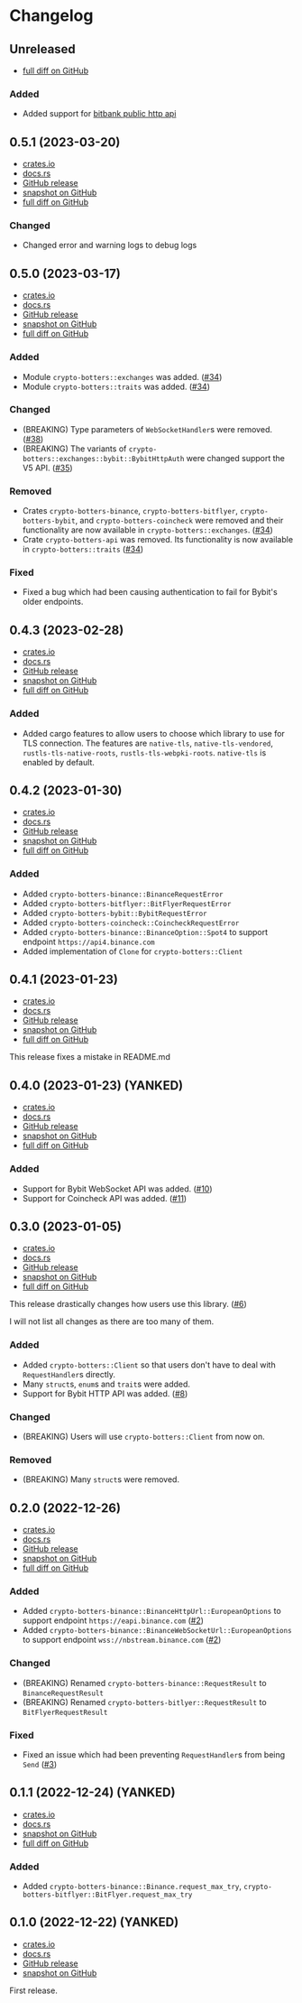 # Changelog

## Unreleased
- [full diff on GitHub](https://github.com/negi-grass/crypto-botters/compare/v0.5.1...main)

### Added
- Added support for [bitbank public http api](https://github.com/bitbankinc/bitbank-api-docs/blob/master/public-api.md)

## 0.5.1 (2023-03-20)
- [crates.io](https://crates.io/crates/crypto-botters/0.5.1)
- [docs.rs](https://docs.rs/crypto-botters/0.5.1)
- [GitHub release](https://github.com/negi-grass/crypto-botters/releases/tag/v0.5.1)
- [snapshot on GitHub](https://github.com/negi-grass/crypto-botters/tree/v0.5.1)
- [full diff on GitHub](https://github.com/negi-grass/crypto-botters/compare/v0.5.0...v0.5.1)

### Changed
- Changed error and warning logs to debug logs

## 0.5.0 (2023-03-17)
- [crates.io](https://crates.io/crates/crypto-botters/0.5.0)
- [docs.rs](https://docs.rs/crypto-botters/0.5.0)
- [GitHub release](https://github.com/negi-grass/crypto-botters/releases/tag/v0.5.0)
- [snapshot on GitHub](https://github.com/negi-grass/crypto-botters/tree/v0.5.0)
- [full diff on GitHub](https://github.com/negi-grass/crypto-botters/compare/v0.4.3...v0.5.0)

### Added
- Module `crypto-botters::exchanges` was added. ([#34](https://github.com/negi-grass/crypto-botters/pull/34))
- Module `crypto-botters::traits` was added. ([#34](https://github.com/negi-grass/crypto-botters/pull/34))

### Changed
- (BREAKING) Type parameters of `WebSocketHandler`s were removed. ([#38](https://github.com/negi-grass/crypto-botters/pull/38))
- (BREAKING) The variants of `crypto-botters::exchanges::bybit::BybitHttpAuth` were changed support the V5 API. ([#35](https://github.com/negi-grass/crypto-botters/pull/35))

### Removed
- Crates `crypto-botters-binance`, `crypto-botters-bitflyer`, `crypto-botters-bybit`, and `crypto-botters-coincheck` were
removed and their functionality are now available in `crypto-botters::exchanges`. ([#34](https://github.com/negi-grass/crypto-botters/pull/34))
- Crate `crypto-botters-api` was removed. Its functionality is now available in `crypto-botters::traits` ([#34](https://github.com/negi-grass/crypto-botters/pull/34))

### Fixed
- Fixed a bug which had been causing authentication to fail for Bybit's older endpoints.

## 0.4.3 (2023-02-28)
- [crates.io](https://crates.io/crates/crypto-botters/0.4.3)
- [docs.rs](https://docs.rs/crypto-botters/0.4.3)
- [GitHub release](https://github.com/negi-grass/crypto-botters/releases/tag/v0.4.3)
- [snapshot on GitHub](https://github.com/negi-grass/crypto-botters/tree/v0.4.3)
- [full diff on GitHub](https://github.com/negi-grass/crypto-botters/compare/v0.4.2...v0.4.3)

### Added
- Added cargo features to allow users to choose which library to use for TLS connection.
The features are `native-tls`, `native-tls-vendored`, `rustls-tls-native-roots`, `rustls-tls-webpki-roots`.
`native-tls` is enabled by default.

## 0.4.2 (2023-01-30)
- [crates.io](https://crates.io/crates/crypto-botters/0.4.2)
- [docs.rs](https://docs.rs/crypto-botters/0.4.2)
- [GitHub release](https://github.com/negi-grass/crypto-botters/releases/tag/v0.4.2)
- [snapshot on GitHub](https://github.com/negi-grass/crypto-botters/tree/v0.4.2)
- [full diff on GitHub](https://github.com/negi-grass/crypto-botters/compare/v0.4.1...v0.4.2)

### Added
- Added `crypto-botters-binance::BinanceRequestError`
- Added `crypto-botters-bitflyer::BitFlyerRequestError`
- Added `crypto-botters-bybit::BybitRequestError`
- Added `crypto-botters-coincheck::CoincheckRequestError`
- Added `crypto-botters-binance::BinanceOption::Spot4` to support endpoint `https://api4.binance.com`
- Added implementation of `Clone` for `crypto-botters::Client`

## 0.4.1 (2023-01-23)
- [crates.io](https://crates.io/crates/crypto-botters/0.4.1)
- [docs.rs](https://docs.rs/crypto-botters/0.4.1)
- [GitHub release](https://github.com/negi-grass/crypto-botters/releases/tag/v0.4.1)
- [snapshot on GitHub](https://github.com/negi-grass/crypto-botters/tree/v0.4.1)
- [full diff on GitHub](https://github.com/negi-grass/crypto-botters/compare/v0.4.0...v0.4.1)

This release fixes a mistake in README.md

## 0.4.0 (2023-01-23) (YANKED)
- [crates.io](https://crates.io/crates/crypto-botters/0.4.0)
- [docs.rs](https://docs.rs/crypto-botters/0.4.0)
- [GitHub release](https://github.com/negi-grass/crypto-botters/releases/tag/v0.4.0)
- [snapshot on GitHub](https://github.com/negi-grass/crypto-botters/tree/v0.4.0)
- [full diff on GitHub](https://github.com/negi-grass/crypto-botters/compare/v0.3.0...v0.4.0)

### Added
- Support for Bybit WebSocket API was added. ([#10](https://github.com/negi-grass/crypto-botters/pull/10))
- Support for Coincheck API was added. ([#11](https://github.com/negi-grass/crypto-botters/pull/11))

## 0.3.0 (2023-01-05)
- [crates.io](https://crates.io/crates/crypto-botters/0.3.0)
- [docs.rs](https://docs.rs/crypto-botters/0.3.0)
- [GitHub release](https://github.com/negi-grass/crypto-botters/releases/tag/v0.3.0)
- [snapshot on GitHub](https://github.com/negi-grass/crypto-botters/tree/v0.3.0)
- [full diff on GitHub](https://github.com/negi-grass/crypto-botters/compare/v0.2.0...v0.3.0)

This release drastically changes how users use this library. ([#6](https://github.com/negi-grass/crypto-botters/pull/6))

I will not list all changes as there are too many of them.

### Added
- Added `crypto-botters::Client` so that users don't have to deal with `RequestHandler`s directly.
- Many `struct`s, `enum`s and `trait`s were added.
- Support for Bybit HTTP API was added. ([#8](https://github.com/negi-grass/crypto-botters/pull/8))

### Changed
- (BREAKING) Users will use `crypto-botters::Client` from now on.

### Removed
- (BREAKING) Many `struct`s were removed.

## 0.2.0 (2022-12-26)
- [crates.io](https://crates.io/crates/crypto-botters/0.2.0)
- [docs.rs](https://docs.rs/crypto-botters/0.2.0)
- [GitHub release](https://github.com/negi-grass/crypto-botters/releases/tag/v0.2.0)
- [snapshot on GitHub](https://github.com/negi-grass/crypto-botters/tree/v0.2.0)
- [full diff on GitHub](https://github.com/negi-grass/crypto-botters/compare/5f627177743aa7a48e41aca67989a816710f7856...v0.2.0)

### Added
- Added `crypto-botters-binance::BinanceHttpUrl::EuropeanOptions` to support endpoint `https://eapi.binance.com` ([#2](https://github.com/negi-grass/crypto-botters/issues/2))
- Added `crypto-botters-binance::BinanceWebSocketUrl::EuropeanOptions` to support endpoint `wss://nbstream.binance.com` ([#2](https://github.com/negi-grass/crypto-botters/issues/2))

### Changed
- (BREAKING) Renamed `crypto-botters-binance::RequestResult` to `BinanceRequestResult`
- (BREAKING) Renamed `crypto-botters-bitlyer::RequestResult` to `BitFlyerRequestResult`

### Fixed
- Fixed an issue which had been preventing `RequestHandler`s from being `Send` ([#3](https://github.com/negi-grass/crypto-botters/issues/3))

## 0.1.1 (2022-12-24) (YANKED)
- [crates.io](https://crates.io/crates/crypto-botters/0.1.1)
- [docs.rs](https://docs.rs/crypto-botters/0.1.1)
- [snapshot on GitHub](https://github.com/negi-grass/crypto-botters/tree/5f627177743aa7a48e41aca67989a816710f7856)
- [full diff on GitHub](https://github.com/negi-grass/crypto-botters/compare/v0.1.0...5f627177743aa7a48e41aca67989a816710f7856)

### Added
- Added `crypto-botters-binance::Binance.request_max_try`, `crypto-botters-bitflyer::BitFlyer.request_max_try`

## 0.1.0 (2022-12-22) (YANKED)
- [crates.io](https://crates.io/crates/crypto-botters/0.1.0)
- [docs.rs](https://docs.rs/crypto-botters/0.1.0)
- [GitHub release](https://github.com/negi-grass/crypto-botters/releases/tag/v0.1.0)
- [snapshot on GitHub](https://github.com/negi-grass/crypto-botters/tree/v0.1.0)

First release.
